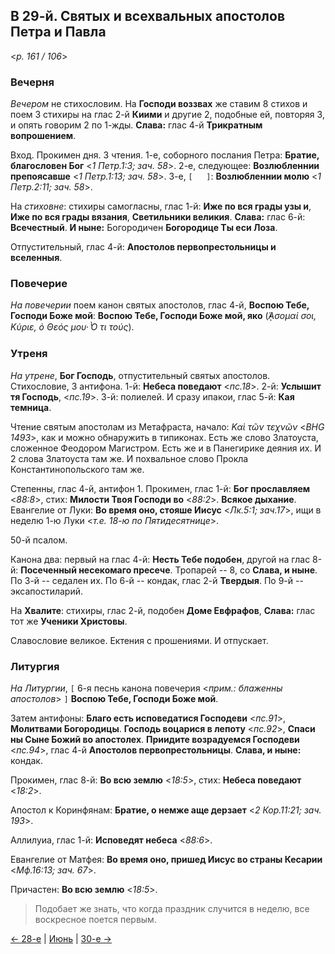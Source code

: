 
## В 29-й. Святых и всехвальных апостолов Петра и Павла

<*p. 161 / 106*>

### Вечерня

*Вечером* не стихословим. На **Господи воззвах** же ставим 8 стихов и поем 3 стихиры на глас 2-й **Киими** 
и другие 2, подобные ей, повторяя 3, и опять говорим 2 по 1-жды. **Слава:** глас 4-й **Трикратным вопрошением**. 

Вход. Прокимен дня. 3 чтения. 
1-е, соборного послания Петра: **Братие, благословен Бог** <*1 Петр.1:3; зач. 58*>. 
2-е, следующее: **Возлюбленнии препоясавше** <*1 Петр.1:13; зач. 58*>. 
3-е, `[   ]`: **Возлюбленнии молю** <*1 Петр.2:11; зач. 58*>.

На *стиховне*: стихиры самогласны, глас 1-й: **Иже по вся грады узы и**, **Иже по вся грады вязания**, 
**Светильники великия**. **Слава:** глас 6-й: **Всечестный**. **И ныне:** Богородичен **Богородице Ты еси Лоза**.  

Отпустительный, глас 4-й: **Апостолов первопрестольницы и вселенныя**. 

### Повечерие

*На повечерии* поем канон святых апостолов, глас 4-й, **Воспою Тебе, Господи Боже мой**: 
**Воспою Тебе, Господи Боже мой, яко** (*̓́ᾼσομαί σοι, Κύριε, ὁ Θεός μου· ̔̀Ο τι τούς*).

### Утреня

*На утрене*, **Бог Господь**, отпустительный святых апостолов. Стихословие, 3 антифона. 
1-й: **Небеса поведают** <*пс.18*>. 
2-й: **Услышит тя Господь**, <*пс.19*>. 
3-й: полиелей.
И сразу ипакои, глас 5-й: **Кая темница**. 

Чтение святым апостолам из Метафраста, начало: *Καὶ τῶν τεχνῶν* <*BHG 1493*>, как и можно обнаружить в 
типиконах. Есть же слово Златоуста, сложенное Феодором Магистром. Есть же и в Панегирике деяния их. 
И 2 слова Златоуста там же. И похвальное слово Прокла Константинопольского там же. 

Степенны, глас 4-й, антифон 1. Прокимен, глас 1-й: **Бог прославляем** <*88:8*>, 
стих: **Милости Твоя Господи во** <*88:2*>. **Всякое дыхание**. 
Евангелие от Луки: **Во время оно, стояше Иисус** <*Лк.5:1; зач.17*>, ищи в неделю 1-ю Луки <*т.е. 18-ю по Пятидесятнице*>.

50-й псалом. 

Канона два: первый на глас 4-й: **Несть Тебе подобен**, другой на глас 8-й: **Посеченный несекомаго пресече**. 
Тропарей -- 8, со **Слава, и ныне**. 
По 3-й -- седален их. 
По 6-й -- кондак, глас 2-й **Твердыя**. 
По 9-й -- эксапостиларий.   

На **Хвалите**: стихиры, глас 2-й, подобен **Доме Евфрафов**, **Слава:** глас тот же **Ученики Христовы**. 

Славословие великое. Ектения с прошениями. И отпускает. 

### Литургия

*На Литургии*, `[` 6-я песнь канона повечерия <*прим.: блаженны апостолов*> `]` **Воспою Тебе, Господи Боже мой**. 

Затем антифоны: **Благо есть исповедатися Господеви** <*пс.91*>, **Молитвами Богородицы**. 
**Господь воцарися в лепоту** <*пс.92*>, **Спаси ны Сыне Божий во апостолех**. 
**Приидите возрадуемся Господеви** <*пс.94*>, глас 4-й **Апостолов первопрестольницы**. 
**Слава, и ныне:** кондак. 

Прокимен, глас 8-й: **Во всю землю** <*18:5*>, стих: **Небеса поведают** <*18:2*>.
 
Апостол к Коринфянам: **Братие, о немже аще дерзает** <*2 Кор.11:21; зач. 193*>. 

Аллилуиа, глас 1-й: **Исповедят небеса** <*88:6*>. 

Евангелие от Матфея: **Во время оно, пришед Иисус во страны Кесарии** <*Мф.16:13; зач. 67*>.

Причастен: **Во всю землю** <*18:5*>.

> Подобает же знать, что когда праздник случится в неделю, все воскресное поется первым. 
 
[← 28-е](06_28_MES.ru.md) | [Июнь](README.md#29-й) | [30-е →](06_30_MES.ru.md)
